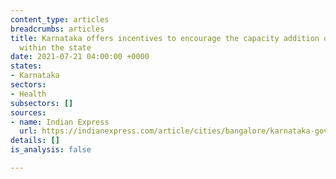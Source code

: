 ```yaml
---
content_type: articles
breadcrumbs: articles
title: Karnataka offers incentives to encourage the capacity addition of medical oxygen
  within the state
date: 2021-07-21 04:00:00 +0000
states:
- Karnataka
sectors:
- Health
subsectors: []
sources:
- name: Indian Express
  url: https://indianexpress.com/article/cities/bangalore/karnataka-govt-announces-scheme-to-incentivise-medical-oxygen-plants-7406374/
details: []
is_analysis: false

---
```

